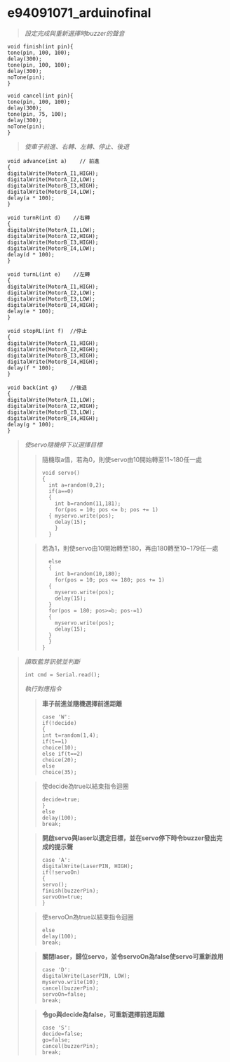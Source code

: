 # e94091071_arduinofinal
> *設定完成與重新選擇時buzzer的聲音*

    void finish(int pin){
    tone(pin, 100, 100);
    delay(300);
    tone(pin, 100, 100);
    delay(300);
    noTone(pin);
    }

    void cancel(int pin){
    tone(pin, 100, 100);
    delay(300);
    tone(pin, 75, 100);
    delay(300);
    noTone(pin);
    }
    
> *使車子前進、右轉、左轉、停止、後退*

    void advance(int a)    // 前進
    {
    digitalWrite(MotorA_I1,HIGH);   
    digitalWrite(MotorA_I2,LOW);
    digitalWrite(MotorB_I3,HIGH);   
    digitalWrite(MotorB_I4,LOW);
    delay(a * 100);
    }

    void turnR(int d)    //右轉
    {
    digitalWrite(MotorA_I1,LOW);    
    digitalWrite(MotorA_I2,HIGH);
    digitalWrite(MotorB_I3,HIGH);   
    digitalWrite(MotorB_I4,LOW);
    delay(d * 100);
    }

    void turnL(int e)    //左轉
    {
    digitalWrite(MotorA_I1,HIGH);   
    digitalWrite(MotorA_I2,LOW);
    digitalWrite(MotorB_I3,LOW);    
    digitalWrite(MotorB_I4,HIGH);
    delay(e * 100);
    }    

    void stopRL(int f)  //停止
    {
    digitalWrite(MotorA_I1,HIGH);   
    digitalWrite(MotorA_I2,HIGH);
    digitalWrite(MotorB_I3,HIGH);   
    digitalWrite(MotorB_I4,HIGH);
    delay(f * 100);
    }

    void back(int g)    //後退
    {
    digitalWrite(MotorA_I1,LOW);    
    digitalWrite(MotorA_I2,HIGH);
    digitalWrite(MotorB_I3,LOW);    
    digitalWrite(MotorB_I4,HIGH);
    delay(g * 100);     
    }
    
> *使servo隨機停下以選擇目標*
>
> > 隨機取a值，若為0，則使servo由10開始轉至11~180任一處
> > 
> >     void servo()  
> >     {
> >       int a=random(0,2);
> >       if(a==0)
> >       {
> >         int b=random(11,181);
> >         for(pos = 10; pos <= b; pos += 1) 
> >       { myservo.write(pos);             
> >         delay(15);
> >         } 
> >       }
> 
> > 若為1，則使servo由10開始轉至180，再由180轉至10~179任一處
> > 
> >       else
> >       {
> >         int b=random(10,180);
> >         for(pos = 10; pos <= 180; pos += 1) 
> >       {                                  
> >         myservo.write(pos);             
> >         delay(15);                     
> >       } 
> >       for(pos = 180; pos>=b; pos-=1)      
> >       {                                
> >         myservo.write(pos);               
> >         delay(15);                       
> >       } 
> >       }
> >     }

> *讀取藍芽訊號並判斷*
> 
>     int cmd = Serial.read();
> *執行對應指令*
> > **車子前進並隨機選擇前進距離**
> > 
> >     case 'W':
> >     if(!decide)
> >     {  
> >     int t=random(1,4);
> >     if(t==1)
> >     choice(10); 
> >     else if(t==2)
> >     choice(20);
> >     else
> >     choice(35);
>       
> > 使decide為true以結束指令迴圈
> >  
> >     decide=true;
> >     }
> >     else
> >     delay(100);  
> >     break;
> 
> > **開啟servo與laser以選定目標，並在servo停下時令buzzer發出完成的提示聲**
> >     
> >     case 'A':
> >     digitalWrite(LaserPIN, HIGH);
> >     if(!servoOn)
> >     {
> >     servo();
> >     finish(buzzerPin);
> >     servoOn=true;
> >     }
> 
> > 使servoOn為true以結束指令迴圈
> >     
> >     else
> >     delay(100);
> >     break;
> 
> > **關閉laser，歸位servo，並令servoOn為false使servo可重新啟用**
> > 
> >     case 'D':
> >     digitalWrite(LaserPIN, LOW);
> >     myservo.write(10);
> >     cancel(buzzerPin);
> >     servoOn=false;
> >     break;
> 
> > **令go與decide為false，可重新選擇前進距離**
> > 
> >     case 'S':
> >     decide=false;
> >     go=false;
> >     cancel(buzzerPin);
> >     break;







